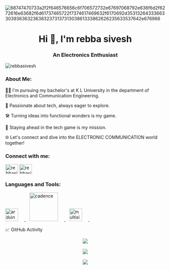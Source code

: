 
![68747470733a2f2f646576656c6f706572732e67697068792e636f6d2f6272616e63682f6d61737465722f7374617469632f6170692d35313264333663303936363236383237313731303861333862626235633537642e676966](https://github.com/user-attachments/assets/20707b4b-8c38-421a-8561-bc99a3771274)

<h1 align="center">Hi 👋, I'm rebba sivesh</h1>
<h3 align="center">An Electronics Enthusiast</h3>

<p align="left"> <img src="https://komarev.com/ghpvc/?username=rebbasivesh&label=Profile%20views&color=0e75b6&style=flat" alt="rebbasivesh" /> </p>
<h3 align="left">About Me:</h3>
 🧑‍🎓 I'm pursuing my bachelor's at K L University in the department of Electronics and Communication Engineering.
 
🌟 Passionate about tech, always eager to explore.

🛠️ Turning ideas into functional wonders is my game.

🚀 Staying ahead in the tech game is my mission.

🌐 Let's connect and dive into the ELECTRONIC COMMUNICATION world together!
<h3 align="left">Connect with me:</h3>
<p align="left">
<a href="https://instagram.com/rebbasivesh" target="blank"><img align="center" src="https://raw.githubusercontent.com/rahuldkjain/github-profile-readme-generator/master/src/images/icons/Social/instagram.svg" alt="rebbasivesh" height="30" width="40" /></a>
 <a href="https://www.linkedin.com/in/rebba-sivesh-a52559249/" target="blank">
    <img align="center" src="https://raw.githubusercontent.com/rahuldkjain/github-profile-readme-generator/master/src/images/icons/Social/linked-in-alt.svg" alt="rebbasivesh" height="30" width="40" />
</a>

</p>


<h3 align="left">Languages and Tools:</h3>
<p align="left">
  <a href="https://www.arduino.cc/" target="_blank" rel="noreferrer">
    <img src="https://cdn.worldvectorlogo.com/logos/arduino-1.svg" alt="arduino" width="40" height="40" style="margin-right: 20px;"/>
  </a>&nbsp;&nbsp; 
  <a href="https://www.cadence.com/en_US/home.html" target="_blank" rel="noreferrer">
    <img src="https://upload.wikimedia.org/wikipedia/commons/4/48/Cadence-Logo.svg" alt="cadence" width="90" height="90" style="margin-right: 20px;"/>
  </a>&nbsp;&nbsp;
  <a href="https://www.ni.com/en-in/shop/electronic-test-instrumentation/application-software-for-electronic-test-and-instrumentation-category/what-is-multisim.html" target="_blank" rel="noreferrer">
    <img src="https://digilent.com/blog/wp-content/uploads/2015/01/184_multisim_app_icon_ill.png" alt="multisim" width="40" height="40" style="margin-right: 20px;"/>
  </a>&nbsp;&nbsp;
</p>
📈 GitHub Activity

<p align="center">
  <img src="https://github-readme-streak-stats.herokuapp.com/?user=rebbasivesh&theme=tokyonight"/>
  <br><br>
  <img src="https://github-readme-stats.vercel.app/api?username=rebbasivesh&show_icons=true&theme=tokyonight" />
  <br><br>
  <img src="https://github-readme-stats.vercel.app/api/top-langs/?username=rebbasivesh&layout=compact&theme=tokyonight" />
</p>
